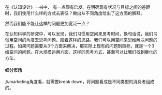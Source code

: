 在《认知设计》一书中， 有一点颇有启发。在明确现有状况与目标之间的差距时，我们使用什么样的方式去表征？做出从不同角度给出了这方面的解释。

然而我们能不能让这样的问题更加宽泛一点？

在认知科学的研究中，可以发现，我们习惯用空间来思考时间，换句话说，我们习惯用空间的角度去思考问题。顺着这样的思路，我们可以用空间来思维解决问题的过程。如果问题需要从3个方面来解决，那实际上现有的问题到目标，就是一个3维空间的问题。在大规模运用方面，这样的思考方式，甚至可以让我们找到量化的方法。

#### 细分市场
从marketing角度看，就需要break down，将问题看成是不同类型的消费者组成的。

